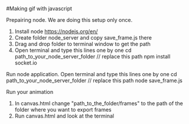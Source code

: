 #Making gif with javascript 

Prepairing node. 
We are doing this setup only once.

1. Install node  https://nodejs.org/en/ 
2. Create folder node_server and copy save_frame.js there
3. Drag and drop folder to terminal window to get the path
4. Open terminal and type this lines one by one
cd path_to_your_node_server_folder // replace this path 
npm install socket.io

Run node application.
Open terminal and type this lines one by one
cd path_to_your_node_server_folder // replace this path 
node save_frame.js
 
Run your animation 
1. In canvas.html change "path_to_the_folder/frames" to the path of the folder where you want to export frames
2. Run canvas.html and look at the terminal


